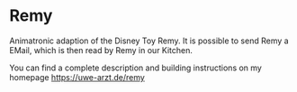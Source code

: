 Remy
====

Animatronic adaption of the Disney Toy Remy. It is possible to send Remy a
EMail, which is then read by Remy in our Kitchen.

You can find a complete description and building instructions on my homepage
https://uwe-arzt.de/remy

